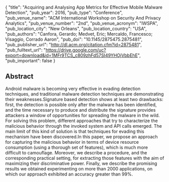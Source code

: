 {
  "title": "Acquiring and Analysing App Metrics for Effective Mobile Malware Detection",
  "pub_year": 2016,
  "pub_type": "Conference",
  "pub_venue_name": "ACM International Workshop on Security And Privacy Analytics",
  "pub_venue_number": "2nd",
  "pub_venue_acronym": "IWSPA",
  "pub_location_city": "New Orleans",
  "pub_location_country": "USA",
  "pub_authors": "Canfora, Gerardo; Medvet, Eric; Mercaldo, Francesco; Visaggio, Corrado Aaron",
  "pub_doi": "10.1145/2875475.2875481",
  "pub_publisher_url": "http://dl.acm.org/citation.cfm?id=2875481",
  "pub_fulltext_url": "https://drive.google.com/uc?export=download&id=1MFr9TCS_c809zhFd57SI49YHOjVbbEhE",
  "pub_important": false
}

## Abstract
Android malware is becoming very effective in evading detection techniques, and traditional malware detection techniques are demonstrating their weaknesses.Signature based detection shows at least two drawbacks: first, the detection is possible only after the malware has been identified, and the time necessary to produce and distribute the signature provides attackers a window of opportunities for spreading the malware in the wild. For solving this problem, different approaches that try to characterize the malicious behavior through the invoked system and API calls emerged. The main limit of this kind of solution is that techniques for evading this mechanism have been discovered.In this paper, we propose an approach for capturing the malicious behavior in terms of device resource consumption (using a thorough set of features), which is much more difficult to camouflage. Moreover, we describe a procedure, and the corresponding practical setting, for extracting those features with the aim of maximizing their discriminative power. Finally, we describe the promising results we obtained experimenting on more than 2000 applications, on which our approach exhibited an accuracy greater than 99%.

